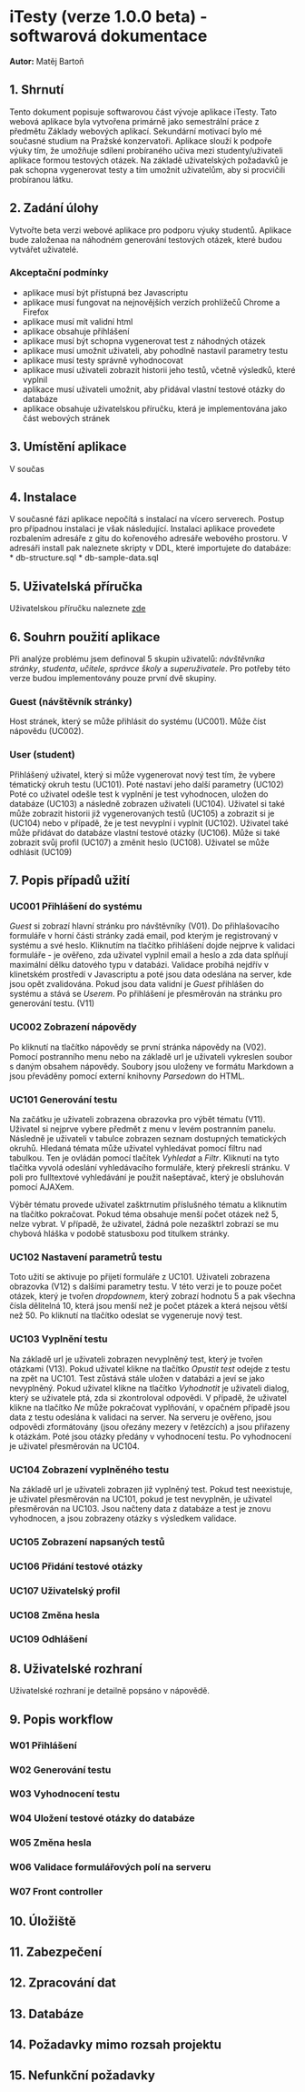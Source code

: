 # iTesty (verze 1.0.0 beta) - softwarová dokumentace

**Autor:** Matěj Bartoň

## 1. Shrnutí

Tento dokument popisuje softwarovou část vývoje aplikace iTesty. Tato webová aplikace byla vytvořena primárně jako semestrální práce z předmětu Základy webových aplikací. Sekundární motivací bylo mé současné studium na Pražské konzervatoři. Aplikace slouží k podpoře výuky tím, že umožňuje sdílení probíraného učiva mezi studenty/uživateli aplikace formou testových otázek. Na základě uživatelských požadavků je pak schopna vygenerovat testy a tím umožnit uživatelům, aby si procvičili probíranou látku.

## 2. Zadání úlohy

Vytvořte beta verzi webové aplikace pro podporu výuky studentů. Aplikace bude založenaa na náhodném generování testových otázek, které budou vytvářet uživatelé.

### Akceptační podmínky
* aplikace musí být přístupná bez Javascriptu
* aplikace musí fungovat na nejnovějších verzích prohlížečů Chrome a Firefox
* aplikace musí mít validní html
* aplikace obsahuje přihlášení
* aplikace musí být schopna vygenerovat test z náhodných otázek
* aplikace musí umožnit uživateli, aby pohodlně nastavil parametry testu
* aplikace musí testy správně vyhodnocovat
* aplikace musí uživateli zobrazit historii jeho testů, včetně výsledků, které vyplnil
* aplikace musí uživateli umožnit, aby přidával vlastní testové otázky do databáze
* aplikace obsahuje uživatelskou příručku, která je implementována jako část webových stránek

## 3. Umístění aplikace

V součas

## 4. Instalace

V současné fázi aplikace nepočítá s instalací na vícero serverech. Postup pro případnou instalaci je však následující. Instalaci aplikace provedete rozbalením adresáře z gitu do kořenového adresáře webového prostoru. V adresáři install pak naleznete skripty v DDL, které importujete do databáze:
    * db-structure.sql
    * db-sample-data.sql

## 5. Uživatelská příručka

Uživatelskou příručku naleznete [zde](https://itesty.mjvbarton.cz)

## 6. Souhrn použití aplikace

Při analýze problému jsem definoval 5 skupin uživatelů: *návštěvníka stránky*, *studenta*, *učitele*, *správce školy* a *superuživatele*. Pro potřeby této verze budou implementovány pouze první dvě skupiny.

### Guest (návštěvník stránky)

Host stránek, který se může přihlásit do systému (UC001). Může číst nápovědu (UC002).


### User (student)

Přihlášený uživatel, který si může vygenerovat nový test tím, že vybere tématický okruh testu (UC101). Poté nastaví jeho další parametry (UC102) Poté co uživatel odešle test k vyplnění je test vyhodnocen, uložen do databáze (UC103) a následně zobrazen uživateli (UC104). Uživatel si také může zobrazit historii již vygenerovaných testů (UC105) a zobrazit si je (UC104) nebo v případě, že je test nevyplní i vyplnit (UC102). Uživatel také může přidávat do databáze vlastní testové otázky (UC106). Může si také zobrazit svůj profil (UC107) a změnit heslo (UC108). Uživatel se může odhlásit (UC109)

## 7. Popis případů užití

### UC001 Přihlášení do systému

*Guest* si zobrazí hlavní stránku pro návštěvníky (V01). Do přihlašovacího formuláře v horní části stránky zadá email, pod kterým je registrovaný v systému a své heslo. Kliknutím na tlačítko přihlášení dojde nejprve k validaci formuláře - je ověřeno, zda uživatel vyplnil email a heslo a zda data splňují maximální dělku datového typu v databázi. Validace probíhá nejdřív v klinetském prostředí v Javascriptu a poté jsou data odeslána na server, kde jsou opět zvalidována.
Pokud jsou data validní je *Guest* přihlášen do systému a stává se *Userem*. Po přihlášení je přesměrován na stránku pro generování testu. (V11)

### UC002 Zobrazení nápovědy

Po kliknutí na tlačítko nápovědy se první stránka nápovědy na (V02). Pomocí postranního menu nebo na základě url je uživateli vykreslen soubor s daným obsahem nápovědy. Soubory jsou uloženy ve formátu Markdown a jsou převáděny pomocí externí knihovny *Parsedown* do HTML.

### UC101 Generování testu

Na začátku je uživateli zobrazena obrazovka pro výbět tématu (V11). Uživatel si nejprve vybere předmět z menu v levém postranním panelu. Následně je uživateli v tabulce zobrazen seznam dostupných tematických okruhů. Hledaná témata může uživatel vyhledávat pomocí filtru nad tabulkou. Ten je ovládán pomocí tlačítek *Vyhledat* a *Filtr*. Kliknutí na tyto tlačítka vyvolá odeslání vyhledávacího formuláře, který překreslí stránku. V poli pro fulltextové vyhledávání je použit našeptávač, který je obsluhován pomocí AJAXem.

Výběr tématu provede uživatel zašktrnutím příslušného tématu a kliknutím na tlačítko pokračovat. Pokud téma obsahuje menší počet otázek než 5, nelze vybrat. V případě, že uživatel, žádná pole nezašktrl zobrazí se mu chybová hláška v podobě statusboxu pod titulkem stránky.

### UC102 Nastavení parametrů testu

Toto užití se aktivuje po přijetí formuláře z UC101. Uživateli zobrazena obrazovka (V12) s dalšími parametry testu. V této verzi je to pouze počet otázek, který je tvořen *dropdownem*, který zobrazí hodnotu 5 a pak všechna čísla dělitelná 10, která jsou menší než je počet ptázek a která nejsou větší než 50. Po kliknutí na tlačítko odeslat se vygeneruje nový test.

### UC103 Vyplnění testu

Na základě url je uživateli zobrazen nevyplněný test, který je tvořen otázkami (V13). Pokud uživatel klikne na tlačítko *Opustit test* odejde z testu na zpět na UC101. Test zůstává stále uložen v databázi a jeví se jako nevyplněný. Pokud uživatel klikne na tlačítko *Vyhodnotit* je uživateli dialog, který se uživatele ptá, zda si zkontroloval odpovědi. V případě, že uživatel klikne na tlačítko *Ne* může pokračovat vyplňování, v opačném případě jsou data z testu odeslána k validaci na server. Na serveru je ověřeno, jsou odpovědi zformátovány (jsou ořezány mezery v řetězcích) a jsou přiřazeny k otázkám. Poté jsou otázky předány v vyhodnocení testu. Po vyhodnocení je uživatel přesměrován na UC104.

### UC104 Zobrazení vyplněného testu

Na základě url je uživateli zobrazen již vyplněný test. Pokud test neexistuje, je uživatel přesměrován na UC101, pokud je test nevyplněn, je uživatel přesměrován na UC103. Jsou načteny data z databáze a test je znovu vyhodnocen, a jsou zobrazeny otázky s výsledkem validace.

### UC105 Zobrazení napsaných testů

### UC106 Přidání testové otázky

### UC107 Uživatelský profil

### UC108 Změna hesla

### UC109 Odhlášení

## 8. Uživatelské rozhraní

Uživatelské rozhraní je detailně popsáno v nápovědě.

## 9. Popis workflow

### W01 Přihlášení

### W02 Generování testu

### W03 Vyhodnocení testu

### W04 Uložení testové otázky do databáze

### W05 Změna hesla

### W06 Validace formulářových polí na serveru

### W07 Front controller

## 10. Úložiště

## 11. Zabezpečení

## 12. Zpracování dat

## 13. Databáze

## 14. Požadavky mimo rozsah projektu

## 15. Nefunkční požadavky

        